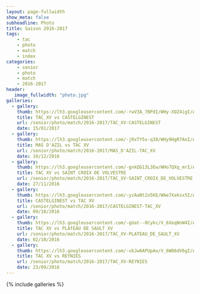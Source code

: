 ```yaml
---
layout: page-fullwidth
show_meta: false
subheadline: Photo 
title: Saison 2016-2017
tags:
    - tac 
    - photo
    - match
    - index
categories:
    - senior
    - photo
    - match
    - 2016-2017
header:
   image_fullwidth: "photo.jpg"
galleries:
  - gallery: 
    thumb: https://lh3.googleusercontent.com/-rwV3A_7BPdI/WHy-XQZ4igI/AAAAAAAAUfU/s3SFZQl7E6o28pQUGW1mYSADy8Gl0MLKwCHM/s250/DSC01601.JPG
    title: TAC_XV vs CASTELGINEST
    url: /senior/photo/match/2016-2017/TAC_XV-CASTELGINEST
    date: 15/01/2017
  - gallery: 
    thumb: https://lh3.googleusercontent.com/-jRxTY5x-q38/WHy9HgR7AnI/AAAAAAAAUe4/JTZU8WOjJ1wjC2PtGu0l4sgIoMesnNe0QCHM/s250/DSCN2366.JPG
    title: MAS D'AZIL vs TAC XV
    url: /senior/photo/match/2016-2017/MAS_D'AZIL-TAC_XV
    date: 10/12/2016
  - gallery: 
    thumb: https://lh3.googleusercontent.com/-gnkQG13L3Ew/WHo7QXq_mrI/AAAAAAAAUWY/zIukIT4FWM0tripOxevjQbiLwVuLU9fIQCHM/s250/001.JPG
    title: TAC XV vs SAINT CROIX DE VOLVESTRE
    url: /senior/photo/match/2016-2017/TAC_XV-SAINT_CROIX_DE_VOLVESTRE
    date: 27/11/2016
  - gallery: 
    thumb: https://lh3.googleusercontent.com/-yzAaNt2o5KE/WAe7Xaksx5I/AAAAAAAAT4I/M5hSxPZ4ZBgYZj4CsPh-yX4gDOhj0dOkACHM/s250/034.JPG
    title: CASTELGINEST vs TAC XV
    url: /senior/photo/match/2016-2017/CASTELGINEST-TAC_XV
    date: 09/10/2016
  - gallery:
    thumb: https://lh3.googleusercontent.com/-gUat--0Cykc/V_6XeqNnW4I/AAAAAAAATxM/BwOlQx-dQQ8vhUHM1c9icxmtmJnTUzHGgCHM/s250/001.JPG
    title: TAC XV vs PLATEAU DE SAULT XV
    url: /senior/photo/match/2016-2017/TAC_XV-PLATEAU_DE_SAULT_XV
    date: 02/10/2016
  - gallery:
    thumb: https://lh3.googleusercontent.com/-vkJw6APUpAo/V_6W06dV6gI/AAAAAAAATxQ/HB0jToxwIfAgwlKHV5N9CsIvI1Xyc2DXACHM/s250/119.JPG
    title: TAC XV vs REYNIES
    url: /senior/photo/match/2016-2017/TAC_XV-REYNIES
    date: 23/09/2016
---
```

{% include galleries %}
